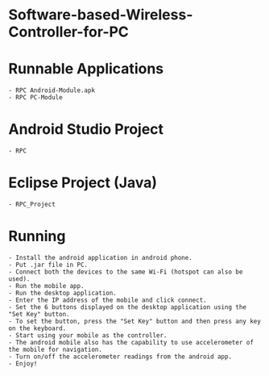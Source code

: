 # Software-based-Wireless-Controller-for-PC

# Runnable Applications
	- RPC Android-Module.apk
	- RPC PC-Module

# Android Studio Project
	- RPC
	
# Eclipse Project (Java)
	- RPC_Project
	
# Running
	- Install the android application in android phone.
	- Put .jar file in PC.
	- Connect both the devices to the same Wi-Fi (hotspot can also be used).
	- Run the mobile app.
	- Run the desktop application.
	- Enter the IP address of the mobile and click connect.
	- Set the 6 buttons displayed on the desktop application using the "Set Key" button.
	- To set the button, press the "Set Key" button and then press any key on the keyboard.
	- Start using your mobile as the controller.
	- The android mobile also has the capability to use accelerometer of the mobile for navigation.
	- Turn on/off the accelerometer readings from the android app.
	- Enjoy!